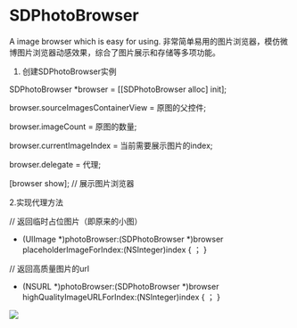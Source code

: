 # SDPhotoBrowser
A image browser which is easy for using.
非常简单易用的图片浏览器，模仿微博图片浏览器动感效果，综合了图片展示和存储等多项功能。

1. 创建SDPhotoBrowser实例

  SDPhotoBrowser *browser = [[SDPhotoBrowser alloc] init];

  browser.sourceImagesContainerView = 原图的父控件;

  browser.imageCount = 原图的数量;

  browser.currentImageIndex = 当前需要展示图片的index;

  browser.delegate = 代理;

  [browser show];  // 展示图片浏览器


2.实现代理方法

// 返回临时占位图片（即原来的小图）

- (UIImage *)photoBrowser:(SDPhotoBrowser *)browser placeholderImageForIndex:(NSInteger)index
{
    ；
}

// 返回高质量图片的url
- (NSURL *)photoBrowser:(SDPhotoBrowser *)browser highQualityImageURLForIndex:(NSInteger)index
{
    ；
}

![](http://cdn.cocimg.com/bbs/attachment/Fid_19/19_441660_6319c50c34ed63c.gif) 
